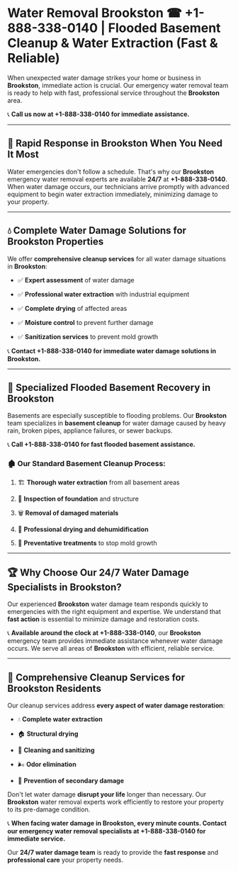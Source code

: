 # Water Removal Brookston ☎ +1-888-338-0140 | Flooded Basement Cleanup & Water Extraction (Fast & Reliable)

When unexpected water damage strikes your home or business in **Brookston**, immediate action is crucial. Our emergency water removal team is ready to help with fast, professional service throughout the **Brookston** area. 

📞 **Call us now at +1-888-338-0140 for immediate assistance.**
---
## 🚀 Rapid Response in Brookston When You Need It Most
Water emergencies don't follow a schedule. That's why our **Brookston** emergency water removal experts are available **24/7** at **+1-888-338-0140**. When water damage occurs, our technicians arrive promptly with advanced equipment to begin water extraction immediately, minimizing damage to your property.
---
## 💧 Complete Water Damage Solutions for Brookston Properties
We offer **comprehensive cleanup services** for all water damage situations in **Brookston**:
- ✅ **Expert assessment** of water damage  
- ✅ **Professional water extraction** with industrial equipment  
- ✅ **Complete drying** of affected areas  
- ✅ **Moisture control** to prevent further damage  
- ✅ **Sanitization services** to prevent mold growth  
📞 **Contact +1-888-338-0140 for immediate water damage solutions in Brookston.**
---
## 🌊 Specialized Flooded Basement Recovery in Brookston
Basements are especially susceptible to flooding problems. Our **Brookston** team specializes in **basement cleanup** for water damage caused by heavy rain, broken pipes, appliance failures, or sewer backups. 
📞 **Call +1-888-338-0140 for fast flooded basement assistance.**
### 🏚️ Our Standard Basement Cleanup Process:
1. 🏗️ **Thorough water extraction** from all basement areas  
2. 🔎 **Inspection of foundation** and structure  
3. 🗑️ **Removal of damaged materials**  
4. 💨 **Professional drying and dehumidification**  
5. 🚫 **Preventative treatments** to stop mold growth  
---
## 🏆 Why Choose Our 24/7 Water Damage Specialists in Brookston?
Our experienced **Brookston** water damage team responds quickly to emergencies with the right equipment and expertise. We understand that **fast action** is essential to minimize damage and restoration costs.
📞 **Available around the clock at +1-888-338-0140**, our **Brookston** emergency team provides immediate assistance whenever water damage occurs. We serve all areas of **Brookston** with efficient, reliable service.
---
## 🧹 Comprehensive Cleanup Services for Brookston Residents
Our cleanup services address **every aspect of water damage restoration**:
- 💧 **Complete water extraction**  
- 🏠 **Structural drying**  
- 🧼 **Cleaning and sanitizing**  
- 🌬️ **Odor elimination**  
- 🚫 **Prevention of secondary damage**  
Don't let water damage **disrupt your life** longer than necessary. Our **Brookston** water removal experts work efficiently to restore your property to its pre-damage condition.
📞 **When facing water damage in Brookston, every minute counts. Contact our emergency water removal specialists at +1-888-338-0140 for immediate service.**
Our **24/7 water damage team** is ready to provide the **fast response** and **professional care** your property needs.
